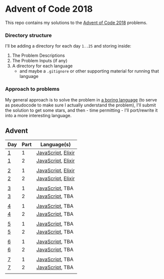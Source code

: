 # Advent of Code 2018

This repo contains my solutions to the [Advent of Code 2018](https://adventofcode.com/2018) problems.

### Directory structure

I'll be adding a directory for each day `1..25` and storing inside:

1. The Problem Descriptions
2. The Problem Inputs (if any)
3. A directory for each language
    * and maybe a `.gitignore` or other supporting material for running that language

### Approach to problems
My general approach is to solve the problem in [a boring language](https://developer.mozilla.org/bm/docs/Web/JavaScript) (to serve as pseudocode to make sure I actually understand the problem), I'll submit the solution to get some stars, and then - time permitting  - I'll port/rewrite it into a more interesting language.

## Advent

Day | Part | Language(s) 
--- | ---  | ---
[1](https://adventofcode.com/2018/day/1)| 1 | [JavaScript](https://github.com/22a/advent2018/blob/master/01/js/part1.js), [Elixir](https://github.com/22a/advent2018/blob/master/01/ex/part1.ex)
[1](https://adventofcode.com/2018/day/1)| 2 | [JavaScript](https://github.com/22a/advent2018/blob/master/01/js/part2.js), [Elixir](https://github.com/22a/advent2018/blob/master/01/ex/part2.ex)
 | | 
[2](https://adventofcode.com/2018/day/2)| 1 | [JavaScript](https://github.com/22a/advent2018/blob/master/02/js/part1.js), [Elixir](https://github.com/22a/advent2018/blob/master/02/ex/part1.ex)
[2](https://adventofcode.com/2018/day/2)| 2 | [JavaScript](https://github.com/22a/advent2018/blob/master/02/js/part2.js), [Elixir](https://github.com/22a/advent2018/blob/master/02/ex/part2.ex)
 | | 
[3](https://adventofcode.com/2018/day/3)| 1 | [JavaScript](https://github.com/22a/advent2018/blob/master/03/js/part1.js), TBA
[3](https://adventofcode.com/2018/day/3)| 2 | [JavaScript](https://github.com/22a/advent2018/blob/master/03/js/part2.js), TBA
 | | 
[4](https://adventofcode.com/2018/day/4)| 1 | [JavaScript](https://github.com/22a/advent2018/blob/master/04/js/part1.js), TBA
[4](https://adventofcode.com/2018/day/4)| 2 | [JavaScript](https://github.com/22a/advent2018/blob/master/04/js/part2.js), TBA
 | | 
[5](https://adventofcode.com/2018/day/5)| 1 | [JavaScript](https://github.com/22a/advent2018/blob/master/05/js/part1.js), TBA
[5](https://adventofcode.com/2018/day/5)| 2 | [JavaScript](https://github.com/22a/advent2018/blob/master/05/js/part2.js), TBA
 | | 
[6](https://adventofcode.com/2018/day/6)| 1 | [JavaScript](https://github.com/22a/advent2018/blob/master/06/js/part1.js), TBA
[6](https://adventofcode.com/2018/day/6)| 2 | [JavaScript](https://github.com/22a/advent2018/blob/master/06/js/part2.js), TBA
 | | 
[7](https://adventofcode.com/2018/day/7)| 1 | [JavaScript](https://github.com/22a/advent2018/blob/master/07/js/part1.js), TBA
[7](https://adventofcode.com/2018/day/7)| 2 | [JavaScript](https://github.com/22a/advent2018/blob/master/07/js/part2.js), TBA
 | | 
